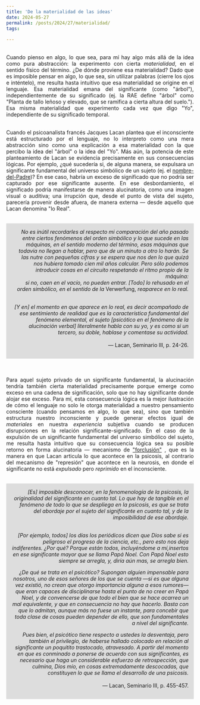 ```yaml
---
title: 'De la materialidad de las ideas'
date: 2024-05-27
permalink: /posts/2024/27/materialidad/
tags:
 
---
```



<div style="text-align: justify;">

<br>Cuando pienso en algo, lo que sea, para mí hay algo más allá de la idea como pura abstracción: la experimento con cierta <em>materialidad</em>, en el sentido físico del término. ¿De dónde proviene esa materialidad? Dado que es imposible pensar en algo, lo que sea, sin utilizar palabras (cierre los ojos e inténtelo), me resulta hasta intuitivo que esa materialidad se origine en el lenguaje. Esa materialidad emana del significante (como "árbol"), independientemente de su significado (ej. la RAE define "árbol" como "Planta de tallo leñoso y elevado, que se ramifica a cierta altura del suelo."). Esa misma materialidad que experimento cada vez que digo "Yo", independiente de su significado temporal.<br>

<br>Cuando el psicoanalista francés Jacques Lacan plantea que el inconsciente está estructurado por el lenguaje, no lo interpreto como una mera abstracción sino como una explicación a esa materialidad con la que percibo la idea del "árbol" o la idea del "Yo". Más aún, la potencia de este planteamiento de Lacan se evidencia precisamente en sus consecuencias lógicas. Por ejemplo, ¿qué sucedería si, de alguna manera, se expulsara un significante fundamental del universo simbólico de un sujeto (ej. el <a href="https://www.revistavirtualia.com/articulos/529/miscelaneas/los-nombres-del-padre">nombre-del-Padre</a>)? En ese caso, habría un exceso de significado que no podría ser capturado por ese significante ausente. En ese desbordamiento, el significado podría manifestarse de manera alucinatoria, como una imagen visual o auditiva; una irrupción que, desde el punto de vista del sujeto, parecería provenir desde afuera, de manera externa — desde aquello que Lacan denomina "lo Real".<br>

<div style="text-align: right;">
<br>
<div style="background-color: rgb(221, 221, 221); padding: 14px;">
<em>No es inútil recordarles al respecto mi comparación del año pasado entre ciertos fenómenos del orden simbólico y lo que sucede en las máquinas, en el sentido moderno del término, esas máquinas que todavía no llegan a hablar, pero que de un minuto a otro lo harán. Se las nutre con pequeñas cifras y se espera que nos den lo que quizá nos hubiera tomado cien mil años calcular. Pero sólo podemos introducir cosas en el circuito respetando el ritmo propio de la máquina:<br> si no, caen en el vacío, no pueden entrar. [Todo] lo rehusado en el orden simbólico, en el sentido de la</em> Verwerfung, <em>reaparece en lo real.<br><br>

  [Y en] el momento en que aparece en lo real, es decir
acompañado de ese sentimiento de realidad que es la característica fundamental del fenómeno elemental, el sujeto [psicótico en el fenómeno de la alucinación verbal] literalmente habla con su yo, y es como si un tercero, su doble, hablase y comentase su actividad.</em><br><br>
</em> — Lacan, Seminario III, p. 24-26.

</div><br>

</div>

<div style="text-align: justify;">


<br>Para aquel sujeto privado de un significante fundamental, la alucinación tendría también cierta materialidad precisamente porque emerge como exceso en una cadena de significación, solo que no hay significante donde alojar ese exceso. Para mí, esta consecuencia lógica es la mejor ilustración de cómo el lenguaje no solo le otorga materialidad a nuestro pensamiento consciente (cuando pensamos en algo, lo que sea), sino que también estructura nuestro inconsciente y puede generar efectos igual de <em>materiales</em> en nuestra <em>experiencia</em> subjetiva cuando se producen disrupciones en la relación significante-significado. En el caso de la expulsión de un significante fundamental del universo simbólico del sujeto, me resulta hasta intuitivo que su consecuencia lógica sea su posible retorno en forma alucinatoria — mecanismo de <a href="https://www.psicopsi.com/wp-content/uploads/2021/06/Lacan-Seminario3.pdf">"forclusión"</a> , que es la manera en que Lacan articula lo que acontece en la psicosis, al contrario del mecanismo de "represión" que acontece en la neurosis, en donde el significante no está <em>expulsado</em> pero <em>reprimido</em> en el inconsciente.<br>

<div style="text-align: right;">
<br>
<div style="background-color: rgb(221, 221, 221); padding: 14px;">
<em>[Es] imposible desconocer, en la fenomenología de la psicosis, la originalidad del significante en cuanto tal. Lo que hay de tangible en el fenómeno de todo lo que se despliega en la psicosis, es que se trata del abordaje por el sujeto del significante en cuanto tal, y de la imposibilidad de ese abordaje.<br><br>

[Por ejemplo, todos] los días los periódicos dicen que Dios sabe si es peligroso el progreso de la ciencia, etc., pero esto nos deja indiferentes. ¿Por qué? Porque están todos, incluyéndome a mí,insertos en ese significante mayor que se llama Papá Noel. Con Papá Noel esto siempre se arregla, y, diría aún mas, se arregla bien. </em><br>

<em>¿De qué se trata en el psicótico? Supongan alguien impensable para nosotros, uno de esos señores de los que se cuenta —si es que alguna vez existió, no crean que otorgo importancia alguna a esos rumores— que eran capaces de disciplinarse hasta el punto de no creer en Papá Noel, y de convencerse de que todo el bien que se hace acarrea un mal equivalente, y que en consecuencia no hay que hacerlo. Basta con que lo admitan, aunque más no fuese un instante, para concebir que toda clase de cosas pueden depender de ello, que son fundamentales a nivel del significante.<br>

Pues bien, el psicótico tiene respecto a ustedes la desventaja, pero también el privilegio, de haberse hallado colocado en
relación al significante un poquitito trastocado, atravesado. A
partir del momento en que es conminado a ponerse de
acuerdo con sus significantes, es necesario que haga un considerable esfuerzo de retrospección, que culmina, Dios mío, en
cosas extremadamente descocadas, que constituyen lo que se
llama el desarrollo de una psicosis.</em><br><br>
</em> — Lacan, Seminario III, p. 455-457.

</div><br>

</div>

</div><br>